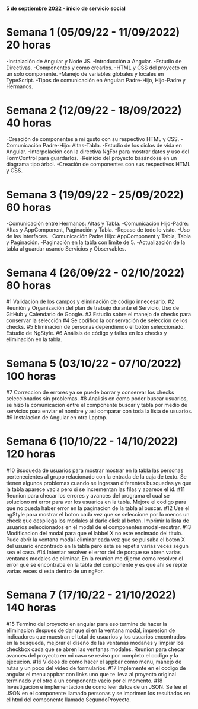 #### 5 de septiembre 2022 - inicio de servicio social
# Semana 1 (05/09/22 - 11/09/2022) 20 horas
-Instalación de Angular y Node JS.
-Introducción a Angular.
-Estudio de Directivas.
-Componentes y como crearlos.
-HTML y CSS del proyecto en un solo componente.
-Manejo de variables globales y locales en TypeScript.
-Tipos de comunicación en Angular: Padre-Hijo, Hijo-Padre y Hermanos.
# Semana 2 (12/09/22 - 18/09/2022) 40 horas
-Creación de componentes a mi gusto con su respectivo HTML y CSS.
-Comunicación Padre-Hijo: Altas-Tabla.
-Estudio de los ciclos de vida en Angular.
-Interpolación con la directiva NgFor para mostrar datos y uso del FormControl para guardarlos.
-Reinicio del proyecto basándose en un diagrama tipo árbol.
-Creación de componentes con sus respectivos HTML y CSS.
# Semana 3 (19/09/22 - 25/09/2022) 60 horas
-Comunicación entre Hermanos: Altas y Tabla. 
-Comunicación Hijo-Padre: Altas y AppComponent, Paginación y Tabla.
-Repaso de todo lo visto.
-Uso de las Interfaces.
-Comunicación Padre Hijo: AppComponent y Tabla, Tabla y Paginación.
-Paginación en la tabla con límite de 5.
-Actualización de la tabla al guardar usando Servicios y Observables.
# Semana 4 (26/09/22 - 02/10/2022) 80 horas
#1 Validación de los campos y eliminación de código innecesario.
#2 Reunión y Organización del plan de trabajo durante el Servicio, Uso de GitHub y Calendario de Google.
#3 Estudio sobre el manejo de checks para conservar la selección
#4 Se codifico la conservación de selección de los checks.
#5 Eliminación de personas dependiendo el botón seleccionado. Estudio de NgStyle.
#6 Análisis de código y fallas en los checks y eliminación en la tabla.
# Semana 5 (03/10/22 - 07/10/2022) 100 horas
#7 Correccion de errores ya se puede borrar y conservar los checks seleccionados sin problemas.
#8 Analisis en como poder buscar usuarios, se hizo la comunicacion entre el componente buscar y tabla por medio de servicios para enviar el nombre y asi comparar con toda la lista de usuarios. 
#9 Instalacion de Angular en otra Laptop.
# Semana 6 (10/10/22 - 14/10/2022) 120 horas
#10 Bsuqueda de usuarios para mostrar mostrar en la tabla las personas pertenecientes al grupo relacionado con la entrada de la caja de texto. Se tienen algunos problemas cuando se ingresan diferentes busquedas ya que la tabla aparece vacia pero si se incrementan las filas y aparece el id.
#11 Reunion para checar los errores y avances del programa el cual se soluciono mi error para ver los usuarios en la tabla. Mejore el codigo para que no pueda haber error en la paginacion de la tabla al buscar.
#12 Use el ngStyle para mostrar el boton cada vez que se seleccione por lo menos un check que despliega los modales al darle click al boton. Imprimir la lista de usuarios seleccionados en el modal de el componentes modal-mostrar.
#13 Modificacion del modal para que el labbel X no este encimado del titulo. Pude abrir la ventana modal-eliminar cada vez que se pulsaba el boton X del usuario encontrado en la tabla pero esta se repetia varias veces segun sea el caso.
#14 Intentar resolver el error del de porque se abren varias ventanas modales de eliminar. En la reunion me dijeron como resolver el error que se encontraba en la tabla del componente y es que ahi se repite varias veces si esta dentro de un ngFor.
# Semana 7 (17/10/22 - 21/10/2022) 140 horas
#15 Termino del proyecto en angular para eso termine de hacer la eliminacion despues de dar que si en la ventana modal, impresion de indicadores que muestran el total de usuarios y los usuarios encontrados en la busqueda, mejorar el diseño de las ventanas modañes y limpiar los checkbox cada que se abren las ventanas modales. Reunion para checar avances del proyecto en mi caso se reviso por completo el codigo y la ejecucion.
#16 Videos de como hacer el appbar como menu, manejo de rutas y un poco del video de formularios.
#17 Implemente en el codigo de angular el menu appbar con links uno que te lleva al proyecto original terminado y el otro a un componente vacio por el momento.
#18 Investigacion e implementacion de como leer datos de un JSON. Se lee el JSON en el componente llamado personas y se imprimen los resultados en el html del componente llamado SegundoProyecto.
